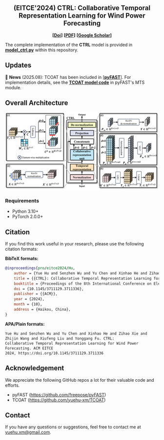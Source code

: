 <div align="center">
  <h2><b> (EITCE'2024) CTRL: Collaborative Temporal Representation Learning for Wind Power Forecasting </b></h2>
</div>

<div align="center">

**[<a href="https://doi.org/10.1145/3711129.3711336">Doi</a>]**
**[<a href="eitce2024-Hu%20(CTRL%20Collaborative%20Temporal%20Representation%20Learning%20for%20Wind%20Power%20Forecasting).pdf">PDF</a>]**
**[<a href="https://scholar.google.com.hk/citations?user=3BZDW4oAAAAJ">Google Scholar</a>]**

</div>

The complete implementation of the **CTRL** model is provided in [**model_ctrl.py**](model_ctrl.py) within this repository.

## Updates

🚩 **News** (2025.08): TCOAT has been included in [[**pyFAST**]](https://github.com/freepose/pyFAST). For implementation
details, see the [**TCOAT model code**](https://github.com/freepose/pyFAST/blob/main/fast/model/mts/coat.py) in pyFAST's
MTS module.

## Overall Architecture

![Model Architecture](model_architecture.png)

### Requirements

- Python 3.10+
- PyTorch 2.0.0+

## Citation

If you find this work useful in your research, please use the following citation formats:

**BibTeX formats:**

```bibtex
@inproceedings{pro/eitce2024/Hu,
    author = {Yue Hu and Senzhen Wu and Yu Chen and Xinhao He and Zihao Xie and Zhijin Wang and Xiufeng Liu and Yonggang Fu},
    title = {{CTRL}: Collaborative Temporal Representation Learning for Day-ahead Wind Power Forecasting},
    booktitle = {Proceedings of the 8th International Conference on Electronic Information Technology and Computer Engineering},
    doi = {10.1145/3711129.3711336},
    publisher = {{ACM}},
    year = {2024},
    month = {10},
    address = {Haikou, China},
}
```

**APA/Plain formats:**

```
Yue Hu and Senzhen Wu and Yu Chen and Xinhao He and Zihao Xie and Zhijin Wang and Xiufeng Liu and Yonggang Fu. CTRL:
Collaborative Temporal Representation Learning for Wind Power Forecasting. ACM EITCE
2024, https://doi.org/10.1145/3711129.3711336
```

## Acknowledgement

We appreciate the following GitHub repos a lot for their valuable code and efforts.
- pyFAST (https://github.com/freepose/pyFAST)
- TCOAT (https://github.com/yuehu-xm/TCOAT)

## Contact

If you have any questions or suggestions, feel free to contact me at [yuehu.xm@gmail.com](mailto:yuehu.xm@gmail.com).